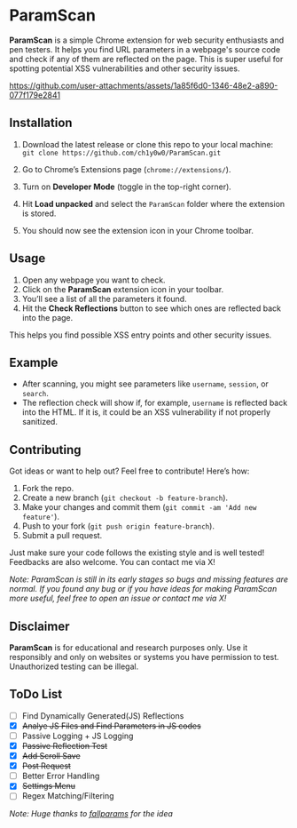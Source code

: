 
# ParamScan

**ParamScan** is a simple Chrome extension for web security enthusiasts and pen testers. It helps you find URL parameters in a webpage's source code and check if any of them are reflected on the page. This is super useful for spotting potential XSS vulnerabilities and other security issues.

https://github.com/user-attachments/assets/1a85f6d0-1346-48e2-a890-077f179e2841


## Installation

1.  Download the latest release or clone this repo to your local machine:  
    `git clone https://github.com/ch1y0w0/ParamScan.git`
    
2.  Go to Chrome’s Extensions page (`chrome://extensions/`).
    
3.  Turn on **Developer Mode** (toggle in the top-right corner).
    
4.  Hit **Load unpacked** and select the `ParamScan` folder where the extension is stored.
    
5.  You should now see the extension icon in your Chrome toolbar.
    

## Usage

1.  Open any webpage you want to check.
2.  Click on the **ParamScan** extension icon in your toolbar.
3.  You’ll see a list of all the parameters it found.
4.  Hit the **Check Reflections** button to see which ones are reflected back into the page.

This helps you find possible XSS entry points and other security issues.

## Example

-   After scanning, you might see parameters like `username`, `session`, or `search`.
-   The reflection check will show if, for example, `username` is reflected back into the HTML. If it is, it could be an XSS vulnerability if not properly sanitized.

## Contributing

Got ideas or want to help out? Feel free to contribute! Here’s how:

1.  Fork the repo.
2.  Create a new branch (`git checkout -b feature-branch`).
3.  Make your changes and commit them (`git commit -am 'Add new feature'`).
4.  Push to your fork (`git push origin feature-branch`).
5.  Submit a pull request.

Just make sure your code follows the existing style and is well tested! 
Feedbacks are also welcome. You can contact me via X!

*Note: ParamScan is still in its early stages so bugs and missing features are normal. If you found any bug or if you have ideas for making ParamScan more useful, feel free to open an issue or contact me via X!*

## Disclaimer

**ParamScan** is for educational and research purposes only. Use it responsibly and only on websites or systems you have permission to test. Unauthorized testing can be illegal.

## ToDo List

 - [ ] Find Dynamically Generated(JS) Reflections
 - [X] ~~Analye JS Files and Find Parameters in JS codes~~
 - [ ] Passive Logging + JS Logging
 - [X] ~~Passive Reflection Test~~
 - [X] ~~Add Scroll Save~~
 - [X] ~~Post Request~~
 - [ ] Better Error Handling
 - [X] ~~Settings Menu~~
 - [ ] Regex Matching/Filtering
 
 *Note: Huge thanks to [fallparams](https://github.com/ImAyrix/fallparams) for the idea*
